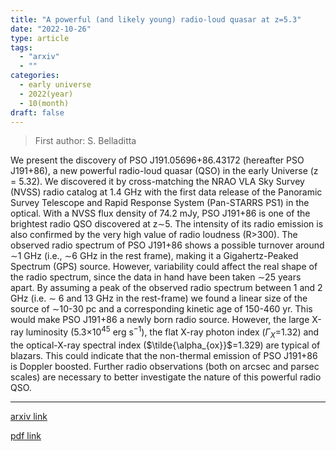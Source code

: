 ```yaml
---
title: "A powerful (and likely young) radio-loud quasar at z=5.3"
date: "2022-10-26"
type: article
tags:
  - "arxiv"
  - ""
categories:
  - early universe
  - 2022(year)
  - 10(month)
draft: false
---
```


> First author: S. Belladitta

 We present the discovery of PSO J191.05696$+$86.43172 (hereafter PSO
J191$+$86), a new powerful radio-loud quasar (QSO) in the early Universe (z =
5.32). We discovered it by cross-matching the NRAO VLA Sky Survey (NVSS) radio
catalog at 1.4 GHz with the first data release of the Panoramic Survey
Telescope and Rapid Response System (Pan-STARRS PS1) in the optical. With a
NVSS flux density of 74.2 mJy, PSO J191$+$86 is one of the brightest radio QSO
discovered at z$\sim$5. The intensity of its radio emission is also confirmed
by the very high value of radio loudness (R>300). The observed radio spectrum
of PSO J191$+$86 shows a possible turnover around $\sim$1 GHz (i.e., $\sim$6
GHz in the rest frame), making it a Gigahertz-Peaked Spectrum (GPS) source.
However, variability could affect the real shape of the radio spectrum, since
the data in hand have been taken $\sim$25 years apart. By assuming a peak of
the observed radio spectrum between 1 and 2 GHz (i.e. $\sim$ 6 and 13 GHz in
the rest-frame) we found a linear size of the source of $\sim$10-30 pc and a
corresponding kinetic age of 150-460 yr. This would make PSO J191$+$86 a newly
born radio source. However, the large X-ray luminosity (5.3$\times$10$^{45}$
erg s$^{-1}$), the flat X-ray photon index ($\Gamma_X$=1.32) and the
optical-X-ray spectral index ($\tilde{\alpha_{ox}}$=1.329) are typical of
blazars. This could indicate that the non-thermal emission of PSO J191$+$86 is
Doppler boosted. Further radio observations (both on arcsec and parsec scales)
are necessary to better investigate the nature of this powerful radio QSO.

---
[arxiv link](http://arxiv.org/abs/2210.14946v1)

[pdf link](http://arxiv.org/pdf/2210.14946v1)